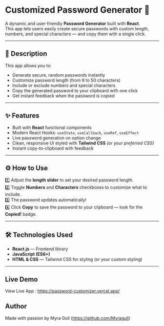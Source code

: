 # Customized Password Generator 🔐

A dynamic and user-friendly **Password Generator** built with **React**.  
This app lets users easily create secure passwords with custom length, numbers, and special characters — and copy them with a single click.

---

## 📌 Description

This app allows you to:

- Generate secure, random passwords instantly
- Customize password length (from 6 to 50 characters)
- Include or exclude numbers and special characters
- Copy the generated password to your clipboard with one click
- Get instant feedback when the password is copied

---

## ✨ Features

- Built with **React** functional components
- Modern React Hooks: `useState`, `useCallback`, `useRef`, `useEffect`
- Live password generation on option change
- Clean, responsive UI styled with **Tailwind CSS** *(or your preferred CSS)*
- Instant copy-to-clipboard with feedback

---

## ⚙️ How to Use

1️⃣ Adjust the **length slider** to set your desired password length.  
2️⃣ Toggle **Numbers** and **Characters** checkboxes to customize what to include.  
3️⃣ The password updates automatically!  
4️⃣ Click **Copy** to save the password to your clipboard — look for the **Copied!** badge.

---

## 🛠️ Technologies Used

- **React.js** — Frontend library
- **JavaScript (ES6+)**
- **HTML & CSS** — Tailwind CSS for styling (or your custom styling)

---

## Live Demo

View Live App : https://password-customizer.vercel.app/

## Author

Made with passion by Myra Gull (https://github.com/Myragull)


